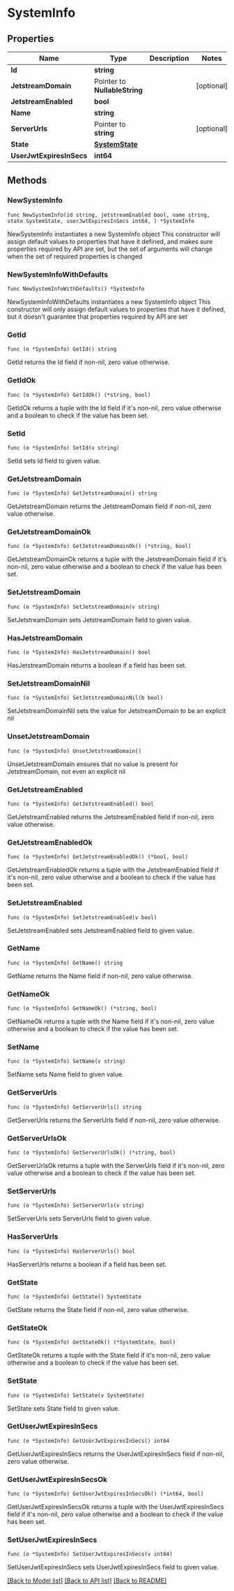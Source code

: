 # SystemInfo

## Properties

Name | Type | Description | Notes
------------ | ------------- | ------------- | -------------
**Id** | **string** |  | 
**JetstreamDomain** | Pointer to **NullableString** |  | [optional] 
**JetstreamEnabled** | **bool** |  | 
**Name** | **string** |  | 
**ServerUrls** | Pointer to **string** |  | [optional] 
**State** | [**SystemState**](SystemState.md) |  | 
**UserJwtExpiresInSecs** | **int64** |  | 

## Methods

### NewSystemInfo

`func NewSystemInfo(id string, jetstreamEnabled bool, name string, state SystemState, userJwtExpiresInSecs int64, ) *SystemInfo`

NewSystemInfo instantiates a new SystemInfo object
This constructor will assign default values to properties that have it defined,
and makes sure properties required by API are set, but the set of arguments
will change when the set of required properties is changed

### NewSystemInfoWithDefaults

`func NewSystemInfoWithDefaults() *SystemInfo`

NewSystemInfoWithDefaults instantiates a new SystemInfo object
This constructor will only assign default values to properties that have it defined,
but it doesn't guarantee that properties required by API are set

### GetId

`func (o *SystemInfo) GetId() string`

GetId returns the Id field if non-nil, zero value otherwise.

### GetIdOk

`func (o *SystemInfo) GetIdOk() (*string, bool)`

GetIdOk returns a tuple with the Id field if it's non-nil, zero value otherwise
and a boolean to check if the value has been set.

### SetId

`func (o *SystemInfo) SetId(v string)`

SetId sets Id field to given value.


### GetJetstreamDomain

`func (o *SystemInfo) GetJetstreamDomain() string`

GetJetstreamDomain returns the JetstreamDomain field if non-nil, zero value otherwise.

### GetJetstreamDomainOk

`func (o *SystemInfo) GetJetstreamDomainOk() (*string, bool)`

GetJetstreamDomainOk returns a tuple with the JetstreamDomain field if it's non-nil, zero value otherwise
and a boolean to check if the value has been set.

### SetJetstreamDomain

`func (o *SystemInfo) SetJetstreamDomain(v string)`

SetJetstreamDomain sets JetstreamDomain field to given value.

### HasJetstreamDomain

`func (o *SystemInfo) HasJetstreamDomain() bool`

HasJetstreamDomain returns a boolean if a field has been set.

### SetJetstreamDomainNil

`func (o *SystemInfo) SetJetstreamDomainNil(b bool)`

 SetJetstreamDomainNil sets the value for JetstreamDomain to be an explicit nil

### UnsetJetstreamDomain
`func (o *SystemInfo) UnsetJetstreamDomain()`

UnsetJetstreamDomain ensures that no value is present for JetstreamDomain, not even an explicit nil
### GetJetstreamEnabled

`func (o *SystemInfo) GetJetstreamEnabled() bool`

GetJetstreamEnabled returns the JetstreamEnabled field if non-nil, zero value otherwise.

### GetJetstreamEnabledOk

`func (o *SystemInfo) GetJetstreamEnabledOk() (*bool, bool)`

GetJetstreamEnabledOk returns a tuple with the JetstreamEnabled field if it's non-nil, zero value otherwise
and a boolean to check if the value has been set.

### SetJetstreamEnabled

`func (o *SystemInfo) SetJetstreamEnabled(v bool)`

SetJetstreamEnabled sets JetstreamEnabled field to given value.


### GetName

`func (o *SystemInfo) GetName() string`

GetName returns the Name field if non-nil, zero value otherwise.

### GetNameOk

`func (o *SystemInfo) GetNameOk() (*string, bool)`

GetNameOk returns a tuple with the Name field if it's non-nil, zero value otherwise
and a boolean to check if the value has been set.

### SetName

`func (o *SystemInfo) SetName(v string)`

SetName sets Name field to given value.


### GetServerUrls

`func (o *SystemInfo) GetServerUrls() string`

GetServerUrls returns the ServerUrls field if non-nil, zero value otherwise.

### GetServerUrlsOk

`func (o *SystemInfo) GetServerUrlsOk() (*string, bool)`

GetServerUrlsOk returns a tuple with the ServerUrls field if it's non-nil, zero value otherwise
and a boolean to check if the value has been set.

### SetServerUrls

`func (o *SystemInfo) SetServerUrls(v string)`

SetServerUrls sets ServerUrls field to given value.

### HasServerUrls

`func (o *SystemInfo) HasServerUrls() bool`

HasServerUrls returns a boolean if a field has been set.

### GetState

`func (o *SystemInfo) GetState() SystemState`

GetState returns the State field if non-nil, zero value otherwise.

### GetStateOk

`func (o *SystemInfo) GetStateOk() (*SystemState, bool)`

GetStateOk returns a tuple with the State field if it's non-nil, zero value otherwise
and a boolean to check if the value has been set.

### SetState

`func (o *SystemInfo) SetState(v SystemState)`

SetState sets State field to given value.


### GetUserJwtExpiresInSecs

`func (o *SystemInfo) GetUserJwtExpiresInSecs() int64`

GetUserJwtExpiresInSecs returns the UserJwtExpiresInSecs field if non-nil, zero value otherwise.

### GetUserJwtExpiresInSecsOk

`func (o *SystemInfo) GetUserJwtExpiresInSecsOk() (*int64, bool)`

GetUserJwtExpiresInSecsOk returns a tuple with the UserJwtExpiresInSecs field if it's non-nil, zero value otherwise
and a boolean to check if the value has been set.

### SetUserJwtExpiresInSecs

`func (o *SystemInfo) SetUserJwtExpiresInSecs(v int64)`

SetUserJwtExpiresInSecs sets UserJwtExpiresInSecs field to given value.



[[Back to Model list]](../README.md#documentation-for-models) [[Back to API list]](../README.md#documentation-for-api-endpoints) [[Back to README]](../README.md)


